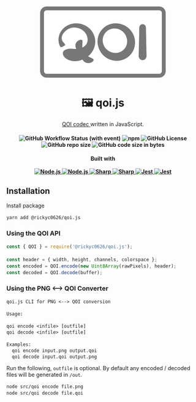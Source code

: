 <h1 align="center">
  <img src="./assets/qoi-logo-gray-framed.svg" />
</h1>

<h1 align="center">
  🖼️ qoi.js
</h1>

<p align="center">
  <a href="https://github.com/phoboslab/qoi">
    <span>QOI codec</span>
  </a>
  <span>written in JavaScript.</span>
</p>

<h4 align="center">
  <img alt="GitHub Workflow Status (with event)" src="https://img.shields.io/github/actions/workflow/status/rickyc0626/qoi.js/ci.yml?style=flat-square">
  <img alt="npm" src="https://img.shields.io/npm/dt/%40rickyc0626%2Fqoi.js?style=flat-square">
  <img alt="GitHub License" src="https://img.shields.io/github/license/rickyc0626/qoi.js?style=flat-square">
  <br>
  <img alt="GitHub repo size" src="https://img.shields.io/github/repo-size/rickyc0626/qoi.js?style=flat-square">
  <img alt="GitHub code size in bytes" src="https://img.shields.io/github/languages/code-size/rickyc0626/qoi.js?style=flat-square">
</h4>

<h4 align="center">
  <span>Built with</span>
  <br><br>
  <a href="https://shields.io/#gh-light-mode-only">
    <img alt="Node.js" src="https://img.shields.io/badge/-Node.js-f6f8fa?style=for-the-badge&logo=node.js#gh-light-mode-only">
  </a>
  <a href="https://shields.io/#gh-dark-mode-only">
    <img alt="Node.js" src="https://img.shields.io/badge/-Node.js-161b22?style=for-the-badge&logo=node.js#gh-dark-mode-only">
  </a>
  <a href="https://shields.io/#gh-light-mode-only">
    <img alt="Sharp" src="https://img.shields.io/badge/-Sharp-f6f8fa?style=for-the-badge&logo=sharp#gh-light-mode-only">
  </a>
  <a href="https://shields.io/#gh-dark-mode-only">
    <img alt="Sharp" src="https://img.shields.io/badge/-Sharp-161b22?style=for-the-badge&logo=sharp#gh-dark-mode-only">
  </a>
  <a href="https://shields.io/#gh-light-mode-only">
    <img alt="Jest" src="https://img.shields.io/badge/-Jest-f6f8fa?style=for-the-badge&logo=jest&logoColor=C21325#gh-light-mode-only">
  </a>
  <a href="https://shields.io/#gh-dark-mode-only">
    <img alt="Jest" src="https://img.shields.io/badge/-Jest-161b22?style=for-the-badge&logo=jest&logoColor=C21325#gh-dark-mode-only">
  </a>
</h4>

## Installation

Install package
```sh
yarn add @rickyc0626/qoi.js
```

### Using the QOI API

```js
const { QOI } = require('@rickyc0626/qoi.js');

const header = { width, height, channels, colorspace };
const encoded = QOI.encode(new Uint8Array(rawPixels), header);
const decoded = QOI.decode(buffer);
```

### Using the PNG <--> QOI Converter

```
qoi.js CLI for PNG <--> QOI conversion

Usage:

qoi encode <infile> [outfile]
qoi decode <infile> [outfile]

Examples:
  qoi encode input.png output.qoi
  qoi decode input.qoi output.png
```

Run the following, `outfile` is optional. By default any encoded / decoded files will be generated in `/out`.
```sh
node src/qoi encode file.png
node src/qoi decode file.qoi
```